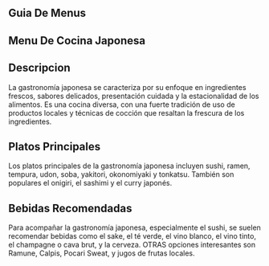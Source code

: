 ## Guia De Menus

## Menu De Cocina Japonesa

## Descripcion
La gastronomía japonesa se caracteriza por su enfoque en ingredientes frescos, sabores delicados, presentación cuidada y la estacionalidad de los alimentos. Es una cocina diversa, con una fuerte tradición de uso de productos locales y técnicas de cocción que resaltan la frescura de los ingredientes. 

## Platos Principales
Los platos principales de la gastronomía japonesa incluyen sushi, ramen, tempura, udon, soba, yakitori, okonomiyaki y tonkatsu. También son populares el onigiri, el sashimi y el curry japonés. 

## Bebidas Recomendadas
Para acompañar la gastronomía japonesa, especialmente el sushi, se suelen recomendar bebidas como el sake, el té verde, el vino blanco, el vino tinto, el champagne o cava brut, y la cerveza. OTRAS opciones interesantes son Ramune, Calpis, Pocari Sweat, y jugos de frutas locales. 